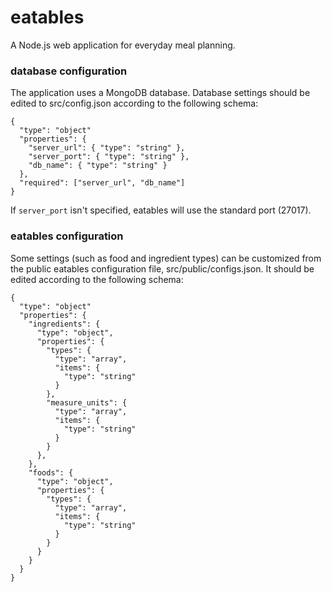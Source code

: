 # eatables
A Node.js web application for everyday meal planning.

### database configuration
The application uses a MongoDB database. Database settings
should be edited to src/config.json according to the following
schema:

```
{
  "type": "object"
  "properties": {
    "server_url": { "type": "string" },
    "server_port": { "type": "string" },
    "db_name": { "type": "string" }
  },
  "required": ["server_url", "db_name"]
}
```
If `server_port` isn't specified, eatables will use the
standard port (27017).

### eatables configuration
Some settings (such as food and ingredient types) can
be customized from the public eatables configuration file,
src/public/configs.json. It should be edited according to
the following schema:

```
{
  "type": "object"
  "properties": {
    "ingredients": { 
      "type": "object",
      "properties": {
        "types": {
          "type": "array",
          "items": {
            "type": "string"
          }
        },
        "measure_units": {
          "type": "array",
          "items": {
            "type": "string"
          }
        }
      },
    },
    "foods": {
      "type": "object",
      "properties": {
        "types": {
          "type": "array",
          "items": {
            "type": "string"
          }
        }
      }
    }
  }
}
```
